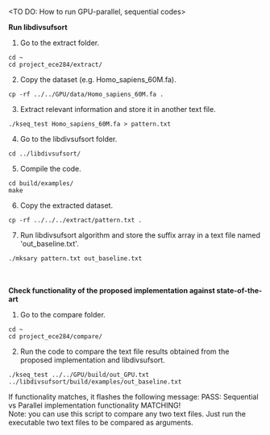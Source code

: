 <TO DO: How to run GPU-parallel, sequential codes>

**Run libdivsufsort**
1. Go to the extract folder.
```
cd ~
cd project_ece284/extract/
```
2. Copy the dataset (e.g. Homo_sapiens_60M.fa).
```
cp -rf ../../GPU/data/Homo_sapiens_60M.fa .
```
3. Extract relevant information and store it in another text file.
```
./kseq_test Homo_sapiens_60M.fa > pattern.txt
```
4. Go to the libdivsufsort folder.
```
cd ../libdivsufsort/
```
5. Compile the code.
```
cd build/examples/
make
```
6. Copy the extracted dataset.
```
cp -rf ../../../extract/pattern.txt .
```
7. Run libdivsufsort algorithm and store the suffix array in a text file named 'out_baseline.txt'.
```
./mksary pattern.txt out_baseline.txt
```
\
\
**Check functionality of the proposed implementation against state-of-the-art**
1. Go to the compare folder.
```
cd ~
cd project_ece284/compare/
```
2. Run the code to compare the text file results obtained from the proposed implementation and libdivsufsort.
```
./kseq_test ../../GPU/build/out_GPU.txt ../libdivsufsort/build/examples/out_baseline.txt
```

If functionality matches, it flashes the following message:
PASS: Sequential vs Parallel implementation functionality MATCHING!
\
Note: you can use this script to compare any two text files. Just run the executable two text files to be compared as arguments.
